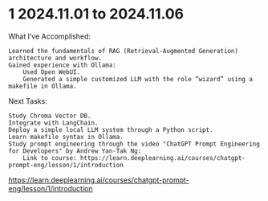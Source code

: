 

# 1 2024.11.01 to 2024.11.06 

What I’ve Accomplished:

    Learned the fundamentals of RAG (Retrieval-Augmented Generation) architecture and workflow.
    Gained experience with Ollama:
        Used Open WebUI.
        Generated a simple customized LLM with the role “wizard” using a makefile in Ollama.

Next Tasks:

    Study Chroma Vector DB.
    Integrate with LangChain.
    Deploy a simple local LLM system through a Python script.
    Learn makefile syntax in Ollama.
    Study prompt engineering through the video "ChatGPT Prompt Engineering for Developers" by Andrew Yan-Tak Ng:
        Link to course: https://learn.deeplearning.ai/courses/chatgpt-prompt-eng/lesson/1/introduction 

https://learn.deeplearning.ai/courses/chatgpt-prompt-eng/lesson/1/introduction


